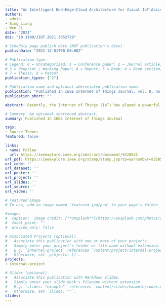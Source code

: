 ```yaml
---
title: "An Intelligent End–Edge–Cloud Architecture for Visual IoT-Assisted Healthcare Systems"
authors:
- admin
- Bing Liang
- Wen Ji
date: "2021"
doi: "10.1109/JIOT.2021.3052778"

# Schedule page publish date (NOT publication's date).
publishDate: "2021-12-01T00:00:00Z"

# Publication type.
# Legend: 0 = Uncategorized; 1 = Conference paper; 2 = Journal article;
# 3 = Preprint / Working Paper; 4 = Report; 5 = Book; 6 = Book section;
# 7 = Thesis; 8 = Patent
publication_types: ["2"]

# Publication name and optional abbreviated publication name.
publication: "Published In IEEE Internet of Things Journal, vol. 8, no. 23, pp. 16779-16786."
publication_short: ""

abstract: Recently, the Internet of Things (IoT) has played a powerful role in healthcare. However, the rapid growth of healthcare devices has produced many heterogeneous data and most of them are visual. It brings great difficulties to the calculation, cache, and transmission of data. The geographical dispersion and the dynamicity of nodes also challenge the development of healthcare IoT (HIoT). In this article, we propose an intelligent end–edge–cloud architecture for visual IoT-assisted healthcare systems (intelligent V-HIoT) to improve the end-to-end performance of next-generation smart healthcare. First, we systemically analyze the characteristics of human–machine–things in end side from the perspective of data processing, then define the end intelligence, solving the problem of intelligence measurement of heterogeneous devices. Second, we propose an efficiency intelligence measurement model in the edge side and cloud side, which provides a theoretical basis for the dynamic management of edge nodes. Third, we present an end–edge–cloud framework that optimizes the efficiency of data processing and node deployment. The intelligence level of HIoT is maximized as well as intelligent management of nodes is implemented. To verify the effectiveness, we perform the experiments for different approaches. The simulation results demonstrate that the intelligent V-HIoT significantly outperforms existing approaches because the proposed method can achieve maximum intelligence level of both in many heterogeneous devices and an emergency medical situation.

# Summary. An optional shortened abstract.
summary: Published In IEEE Internet of Things Journal

tags:
- Source Themes
featured: false

links:
- name: Follow
  url: https://ieeexplore.ieee.org/abstract/document/9328531
url_pdf: https://ieeexplore.ieee.org/stamp/stamp.jsp?tp=&arnumber=9328531
url_code: ''
url_dataset: ''
url_poster: ''
url_project: ''
url_slides: ''
url_source: ''
url_video: ''

# Featured image
# To use, add an image named `featured.jpg/png` to your page's folder. 

#image:
#  caption: 'Image credit: [**Unsplash**](https://unsplash.com/photos/s9CC2SKySJM)'
#  focal_point: ""
#  preview_only: false

# Associated Projects (optional).
#   Associate this publication with one or more of your projects.
#   Simply enter your project's folder or file name without extension.
#   E.g. `internal-project` references `content/project/internal-project/index.md`.
#   Otherwise, set `projects: []`.
projects:
- internal-project

# Slides (optional).
#   Associate this publication with Markdown slides.
#   Simply enter your slide deck's filename without extension.
#   E.g. `slides: "example"` references `content/slides/example/index.md`.
#   Otherwise, set `slides: ""`.
slides: 
---
```

